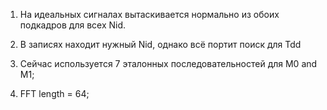 1) На идеальных сигналах вытаскивается нормально из обоих подкадров для всех Nid.


2) В записях находит нужный Nid, однако всё портит поиск для Tdd


3) Сейчас используется 7 эталонных последовательностей для M0 and M1;


4) FFT length = 64;


